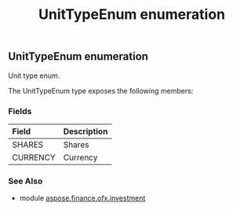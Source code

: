 ﻿---
title: UnitTypeEnum enumeration
second_title: Aspose.Finance for Python via .NET API References
description: 
type: docs
weight: 1010
url: /python-net/aspose.finance.ofx.investment/unittypeenum/
is_root: false
---

## UnitTypeEnum enumeration

Unit type enum.



The UnitTypeEnum type exposes the following members:

### Fields
| Field | Description |
| :- | :- |
| SHARES | Shares |
| CURRENCY | Currency |


### See Also

* module [aspose.finance.ofx.investment](../)
